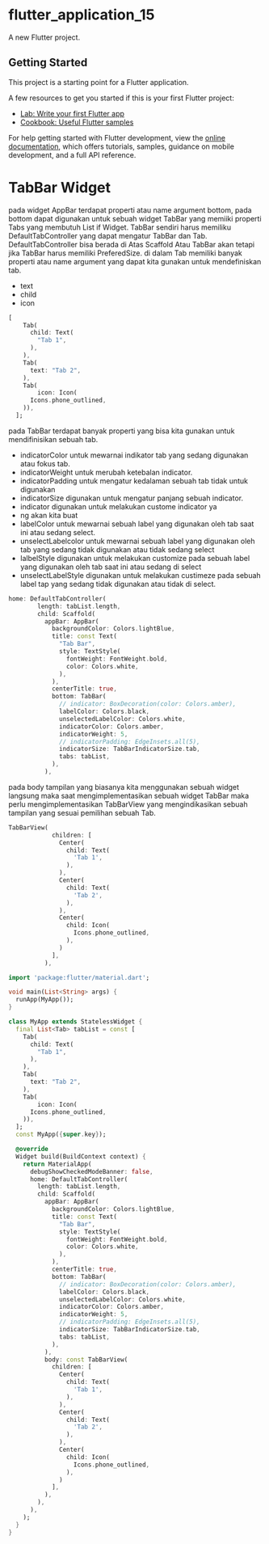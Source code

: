 # flutter_application_15

A new Flutter project.

## Getting Started

This project is a starting point for a Flutter application.

A few resources to get you started if this is your first Flutter project:

- [Lab: Write your first Flutter app](https://docs.flutter.dev/get-started/codelab)
- [Cookbook: Useful Flutter samples](https://docs.flutter.dev/cookbook)

For help getting started with Flutter development, view the
[online documentation](https://docs.flutter.dev/), which offers tutorials,
samples, guidance on mobile development, and a full API reference.


# TabBar Widget

pada widget AppBar terdapat properti atau name argument bottom, pada bottom dapat digunakan untuk sebuah widget TabBar yang memiiki properti Tabs yang membutuh List if Widget. TabBar sendiri harus memiliku DefaultTabController yang dapat mengatur TabBar dan Tab. DefaultTabController bisa berada di Atas Scaffold Atau TabBar akan tetapi jika TabBar harus memiliki PreferedSize. di dalam Tab memiliki banyak properti atau name argument yang dapat kita gunakan untuk mendefiniskan tab.

- text
- child
- icon

```dart
[
    Tab(
      child: Text(
        "Tab 1",
      ),
    ),
    Tab(
      text: "Tab 2",
    ),
    Tab(
        icon: Icon(
      Icons.phone_outlined,
    )),
  ];
```

pada TabBar terdapat banyak properti yang bisa kita gunakan untuk mendifinisikan sebuah tab.

- indicatorColor untuk mewarnai indikator tab yang sedang digunakan atau fokus tab.
- indicatorWeight untuk merubah ketebalan indicator.
- indicatorPadding untuk mengatur kedalaman sebuah tab tidak untuk digunakan
- indicatorSize digunakan untuk mengatur panjang sebuah indicator.
- indicator digunakan untuk melakukan custome indicator ya
- ng akan kita buat
- labelColor untuk mewarnai sebuah label yang digunakan oleh tab saat ini atau sedang select.
- unselectLabelcolor untuk mewarnai sebuah label yang digunakan oleh tab yang sedang tidak digunakan atau tidak sedang select
- lalbelStyle digunakan untuk melakukan customize pada sebuah label  yang digunakan oleh tab saat ini atau sedang di select
- unselectLabelStyle digunakan untuk melakukan custimeze pada sebuah label tap yang sedang tidak digunakan atau tidak di select.
```dart
home: DefaultTabController(
        length: tabList.length,
        child: Scaffold(
          appBar: AppBar(
            backgroundColor: Colors.lightBlue,
            title: const Text(
              "Tab Bar",
              style: TextStyle(
                fontWeight: FontWeight.bold,
                color: Colors.white,
              ),
            ),
            centerTitle: true,
            bottom: TabBar(
              // indicator: BoxDecoration(color: Colors.amber),
              labelColor: Colors.black,
              unselectedLabelColor: Colors.white,
              indicatorColor: Colors.amber,
              indicatorWeight: 5,
              // indicatorPadding: EdgeInsets.all(5),
              indicatorSize: TabBarIndicatorSize.tab,
              tabs: tabList,
            ),
          ),
```

pada body tampilan yang biasanya kita menggunakan sebuah widget langsung maka saat mengimplementasikan sebuah widget TabBar maka perlu mengimplementasikan TabBarView yang mengindikasikan sebuah tampilan yang sesuai pemilihan sebuah Tab.

```dart
TabBarView(
            children: [
              Center(
                child: Text(
                  'Tab 1',
                ),
              ),
              Center(
                child: Text(
                  'Tab 2',
                ),
              ),
              Center(
                child: Icon(
                  Icons.phone_outlined,
                ),
              )
            ],
          ),
```

```dart
import 'package:flutter/material.dart';

void main(List<String> args) {
  runApp(MyApp());
}

class MyApp extends StatelessWidget {
  final List<Tab> tabList = const [
    Tab(
      child: Text(
        "Tab 1",
      ),
    ),
    Tab(
      text: "Tab 2",
    ),
    Tab(
        icon: Icon(
      Icons.phone_outlined,
    )),
  ];
  const MyApp({super.key});

  @override
  Widget build(BuildContext context) {
    return MaterialApp(
      debugShowCheckedModeBanner: false,
      home: DefaultTabController(
        length: tabList.length,
        child: Scaffold(
          appBar: AppBar(
            backgroundColor: Colors.lightBlue,
            title: const Text(
              "Tab Bar",
              style: TextStyle(
                fontWeight: FontWeight.bold,
                color: Colors.white,
              ),
            ),
            centerTitle: true,
            bottom: TabBar(
              // indicator: BoxDecoration(color: Colors.amber),
              labelColor: Colors.black,
              unselectedLabelColor: Colors.white,
              indicatorColor: Colors.amber,
              indicatorWeight: 5,
              // indicatorPadding: EdgeInsets.all(5),
              indicatorSize: TabBarIndicatorSize.tab,
              tabs: tabList,
            ),
          ),
          body: const TabBarView(
            children: [
              Center(
                child: Text(
                  'Tab 1',
                ),
              ),
              Center(
                child: Text(
                  'Tab 2',
                ),
              ),
              Center(
                child: Icon(
                  Icons.phone_outlined,
                ),
              )
            ],
          ),
        ),
      ),
    );
  }
}
```
